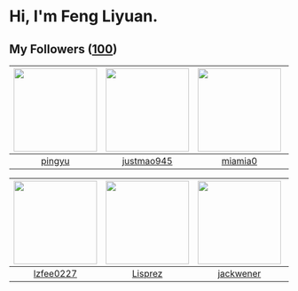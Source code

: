 # Hi, I'm Feng Liyuan.

## My Followers ([100](https://github.com/SunRunAway?tab=followers))

| <img src="https://avatars.githubusercontent.com/u/1907938?v=4" width="150" height="150" /> | <img src="https://avatars.githubusercontent.com/u/619331?v=4" width="150" height="150" /> | <img src="https://avatars.githubusercontent.com/u/25542995?v=4" width="150" height="150" /> | <img src="https://avatars.githubusercontent.com/u/14977542?v=4" width="150" height="150" /> |
| :----------------------------------------------------------------------------------------: | :---------------------------------------------------------------------------------------: | :-----------------------------------------------------------------------------------------: | :-----------------------------------------------------------------------------------------: |
|                             [pingyu](https://github.com/pingyu)                            |                        [justmao945](https://github.com/justmao945)                        |                            [miamia0](https://github.com/miamia0)                            |                         [EurusEurus](https://github.com/EurusEurus)                         |

| <img src="https://avatars.githubusercontent.com/u/1984045?v=4" width="150" height="150" /> | <img src="https://avatars.githubusercontent.com/u/14808551?v=4" width="150" height="150" /> | <img src="https://avatars.githubusercontent.com/u/30525741?v=4" width="150" height="150" /> | <img src="https://avatars.githubusercontent.com/u/16526001?v=4" width="150" height="150" /> |
| :----------------------------------------------------------------------------------------: | :-----------------------------------------------------------------------------------------: | :-----------------------------------------------------------------------------------------: | :-----------------------------------------------------------------------------------------: |
|                          [lzfee0227](https://github.com/lzfee0227)                         |                            [Lisprez](https://github.com/Lisprez)                            |                          [jackwener](https://github.com/jackwener)                          |                           [stuarthu](https://github.com/stuarthu)                           |